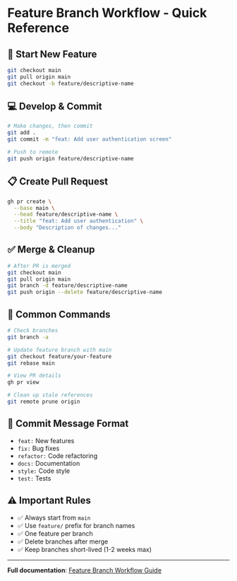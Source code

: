 # Feature Branch Workflow - Quick Reference

## 🚀 Start New Feature
```bash
git checkout main
git pull origin main
git checkout -b feature/descriptive-name
```

## 💻 Develop & Commit
```bash
# Make changes, then commit
git add .
git commit -m "feat: Add user authentication screen"

# Push to remote
git push origin feature/descriptive-name
```

## 📋 Create Pull Request
```bash
gh pr create \
  --base main \
  --head feature/descriptive-name \
  --title "feat: Add user authentication" \
  --body "Description of changes..."
```

## ✅ Merge & Cleanup
```bash
# After PR is merged
git checkout main
git pull origin main
git branch -d feature/descriptive-name
git push origin --delete feature/descriptive-name
```

## 🔧 Common Commands
```bash
# Check branches
git branch -a

# Update feature branch with main
git checkout feature/your-feature
git rebase main

# View PR details
gh pr view

# Clean up stale references
git remote prune origin
```

## 📝 Commit Message Format
- `feat:` New features
- `fix:` Bug fixes  
- `refactor:` Code refactoring
- `docs:` Documentation
- `style:` Code style
- `test:` Tests

## ⚠️ Important Rules
- ✅ Always start from `main`
- ✅ Use `feature/` prefix for branch names
- ✅ One feature per branch
- ✅ Delete branches after merge
- ✅ Keep branches short-lived (1-2 weeks max)

---
**Full documentation**: [Feature Branch Workflow Guide](feature_branch_workflow.md) 